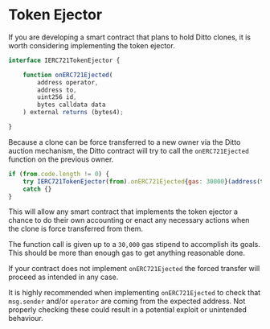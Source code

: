 # Token Ejector

If you are developing a smart contract that plans to hold Ditto clones, it is worth considering implementing the token ejector.

```javascript
interface IERC721TokenEjector {

    function onERC721Ejected(
        address operator,
        address to,
        uint256 id,
        bytes calldata data
    ) external returns (bytes4);

}
```
Because a clone can be force transferred to a new owner via the Ditto auction mechanism, the Ditto contract will try to call the `onERC721Ejected` function on the previous owner.

```javascript
if (from.code.length != 0) {
    try IERC721TokenEjector(from).onERC721Ejected{gas: 30000}(address(this), to, id, "") {} // EXTERNAL CALL
    catch {}
}
```

This will allow any smart contract that implements the token ejector a chance to do their own accounting or enact any necessary actions when the clone is force transferred from them.

The function call is given up to a `30,000` gas stipend to accomplish its goals. This should be more than enough gas to get anything reasonable done.

If your contract does not implement `onERC721Ejected` the forced transfer will proceed as intended in any case.

It is highly recommended when implementing `onERC721Ejected` to check that `msg.sender` and/or `operator` are coming from the expected address. Not properly checking these could result in a potential exploit or unintended behaviour.
